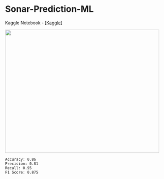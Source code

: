 # Sonar-Prediction-ML

Kaggle Notebook - [[Kaggle]](https://www.kaggle.com/code/souvikdatta123/sonar-mines-vs-rocks)

<img src="https://github.com/souvik0306/Sonar-Prediction-ML/blob/main/Media/Confusion_Matrix.png" width="500" height="400" data-animated-image="" style="max-width: 100%;">

```
Accuracy: 0.86
Precision: 0.81
Recall: 0.95
F1 Score: 0.875
```

